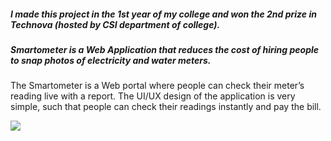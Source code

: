
##### I made this project in the 1st year of my college and won the 2nd prize in Technova (hosted by CSI department of college).
##### Smartometer is a Web Application that reduces the cost of hiring people to snap photos of electricity and water meters.

<p> The Smartometer is a Web portal where people can check their meter’s reading live with a report. The UI/UX design of the application is very simple, such that people can check their readings instantly and pay the bill.
</p>

![](https://res.cloudinary.com/dnv3ztqf1/image/upload/v1598374493/smartometer/technova_project_competition_zwa9ew.png)
